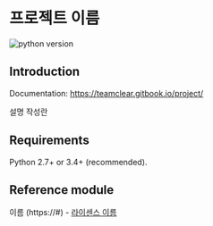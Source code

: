 프로젝트 이름
========
![python version](https://img.shields.io/pypi/pyversions/icrawler.svg)

Introduction
------------

Documentation: https://teamclear.gitbook.io/project/

설명 작성란

Requirements
------------

Python 2.7+ or 3.4+ (recommended).

Reference module
------------
이름 (https://#) - [라이센스 이름](https://# "라이센스 주소")
